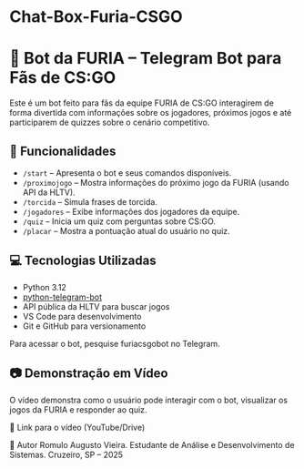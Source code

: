 # Chat-Box-Furia-CSGO

# 🤖 Bot da FURIA – Telegram Bot para Fãs de CS:GO

Este é um bot feito para fãs da equipe FURIA de CS:GO interagirem de forma divertida com informações sobre os jogadores, próximos jogos e até participarem de quizzes sobre o cenário competitivo.

## 🚀 Funcionalidades

- `/start` – Apresenta o bot e seus comandos disponíveis.
- `/proximojogo` – Mostra informações do próximo jogo da FURIA (usando API da HLTV).
- `/torcida` – Simula frases de torcida.
- `/jogadores` – Exibe informações dos jogadores da equipe.
- `/quiz` – Inicia um quiz com perguntas sobre CS:GO.
- `/placar` – Mostra a pontuação atual do usuário no quiz.

## 💻 Tecnologias Utilizadas

- Python 3.12
- [python-telegram-bot](https://github.com/python-telegram-bot/python-telegram-bot)
- API pública da HLTV para buscar jogos
- VS Code para desenvolvimento
- Git e GitHub para versionamento


Para acessar o bot, pesquise furiacsgobot no Telegram.

## 📷 Demonstração em Vídeo
O vídeo demonstra como o usuário pode interagir com o bot, visualizar os jogos da FURIA e responder ao quiz.

🔗 Link para o vídeo (YouTube/Drive)

👤 Autor
Romulo Augusto Vieira.
Estudante de Análise e Desenvolvimento de Sistemas.
Cruzeiro, SP – 2025
